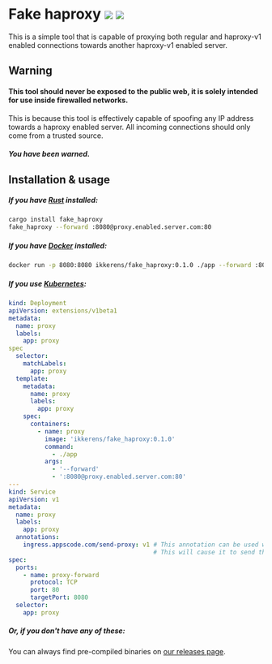 # Fake haproxy [![](https://img.shields.io/crates/v/fake_haproxy.svg)](https://crates.io/crates/fake_haproxy) [![](https://github.com/ikkerens/fake_haproxy/workflows/Snapshot/badge.svg)](https://github.com/ikkerens/fake_haproxy/actions)

This is a simple tool that is capable of proxying both regular
and haproxy-v1 enabled connections towards another haproxy-v1 enabled server.

## Warning
#### This tool should never be exposed to the public web, it is solely intended for use inside firewalled networks.
This is because this tool is effectively capable of spoofing any IP address towards a haproxy enabled server.
All incoming connections should only come from a trusted source.

##### You have been warned.

## Installation & usage
##### If you have [Rust](https://rustup.rs/) installed:
```sh
cargo install fake_haproxy
fake_haproxy --forward :8080@proxy.enabled.server.com:80
```

##### If you have [Docker](https://www.docker.com/) installed:
```sh
docker run -p 8080:8080 ikkerens/fake_haproxy:0.1.0 ./app --forward :8080@proxy.enabled.server.com:80
```

##### If you use [Kubernetes](https://kubernetes.io/):
```yml
kind: Deployment
apiVersion: extensions/v1beta1
metadata:
  name: proxy
  labels:
    app: proxy
spec
  selector:
    matchLabels:
      app: proxy
  template:
    metadata:
      name: proxy
      labels:
        app: proxy
    spec:
      containers:
        - name: proxy
          image: 'ikkerens/fake_haproxy:0.1.0'
          command:
            - ./app
          args:
            - '--forward'
            - ':8080@proxy.enabled.server.com:80'
---
kind: Service
apiVersion: v1
metadata:
  name: proxy
  labels:
    app: proxy
  annotations:
    ingress.appscode.com/send-proxy: v1 # This annotation can be used when you use Voyager: https://appscode.com/products/voyager/
                                        # This will cause it to send the proxy header from your ingress
spec:
  ports:
    - name: proxy-forward
      protocol: TCP
      port: 80
      targetPort: 8080
  selector:
    app: proxy
```

##### Or, if you don't have any of these:
You can always find pre-compiled binaries on [our releases page](https://github.com/ikkerens/fake_haproxy/releases).